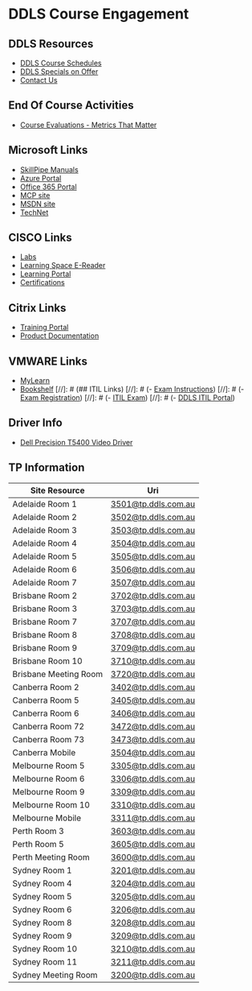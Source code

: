 # DDLS Course Engagement

## DDLS Resources
- [DDLS Course Schedules](https://www.ddls.com.au/schedules/)
- [DDLS Specials on Offer](https://www.ddls.com.au/offers/)
- [Contact Us](https://www.ddls.com.au/contact-us/) 
## End Of Course Activities
- [Course Evaluations - Metrics That Matter](https://www.metricsthatmatter.com/dim319)
## Microsoft Links
- [SkillPipe Manuals](https://www.skillpipe.com/)
- [Azure Portal](https://portal.azure.com/)
- [Office 365 Portal](https://portal.office.com/)
- [MCP site](https://mcp.microsoft.com/)
- [MSDN site](http://msdn.microsoft.com/)
- [TechNet](http://technet.microsoft.com/)
## CISCO Links
- [Labs](http://ciscolabs.ddls.com.au/)
- [Learning Space E-Reader](https://learningspace.cisco.com/)
- [Learning Portal](https://cll1.cisco.com/users/pblogin)
- [Certifications](http://www.cisco.com/go/certifications)
## Citrix Links
- [Training Portal](https://training.citrix.com)
- [Product Documentation](https://docs.citrix.com)
## VMWARE Links
- [MyLearn](http://mylearn.vmware.com/)
- [Bookshelf](https://online.vitalsource.com/signin)
[//]: # (## ITIL Links)
[//]: # (- [Exam Instructions](https://www.youtube.com/watch?v=8N_tupPBtWQ))
[//]: # (- [Exam Registration](https://candidate.peoplecert.org/))
[//]: # (- [ITIL Exam](https://webates.peoplecert.org/))
[//]: # (- [DDLS ITIL Portal](http://ddls.net.au/portal/))
## Driver Info
- [Dell Precision T5400 Video Driver](http://download.windowsupdate.com/d/msdownload/update/driver/drvs/2016/03/200014607_69c24b2b1acd811068d57d2630603959cb7b4290.cab)
## TP Information
Site Resource|Uri
---|---
Adelaide Room  1 |3501@tp.ddls.com.au
Adelaide Room  2 |3502@tp.ddls.com.au
Adelaide Room  3|3503@tp.ddls.com.au
Adelaide Room  4|3504@tp.ddls.com.au
Adelaide Room  5|3505@tp.ddls.com.au
Adelaide Room  6|3506@tp.ddls.com.au
Adelaide Room  7|3507@tp.ddls.com.au
Brisbane Room  2|3702@tp.ddls.com.au
Brisbane Room  3|3703@tp.ddls.com.au
Brisbane Room  7|3707@tp.ddls.com.au
Brisbane Room  8|3708@tp.ddls.com.au
Brisbane Room  9|3709@tp.ddls.com.au
Brisbane Room 10|3710@tp.ddls.com.au
Brisbane Meeting Room|3720@tp.ddls.com.au
Canberra Room  2|3402@tp.ddls.com.au
Canberra Room  5|3405@tp.ddls.com.au
Canberra Room  6|3406@tp.ddls.com.au
Canberra Room 72|3472@tp.ddls.com.au
Canberra Room 73|3473@tp.ddls.com.au
Canberra Mobile |3504@tp.ddls.com.au
Melbourne Room  5|3305@tp.ddls.com.au
Melbourne Room  6|3306@tp.ddls.com.au
Melbourne Room  9|3309@tp.ddls.com.au
Melbourne Room 10|3310@tp.ddls.com.au
Melbourne Mobile |3311@tp.ddls.com.au
Perth Room  3|3603@tp.ddls.com.au
Perth Room  5|3605@tp.ddls.com.au
Perth Meeting Room|3600@tp.ddls.com.au
Sydney Room  1|3201@tp.ddls.com.au
Sydney Room  4|3204@tp.ddls.com.au
Sydney Room  5|3205@tp.ddls.com.au
Sydney Room  6|3206@tp.ddls.com.au
Sydney Room  8|3208@tp.ddls.com.au
Sydney Room  9|3209@tp.ddls.com.au
Sydney Room 10|3210@tp.ddls.com.au
Sydney Room 11|3211@tp.ddls.com.au
Sydney Meeting Room|3200@tp.ddls.com.au

